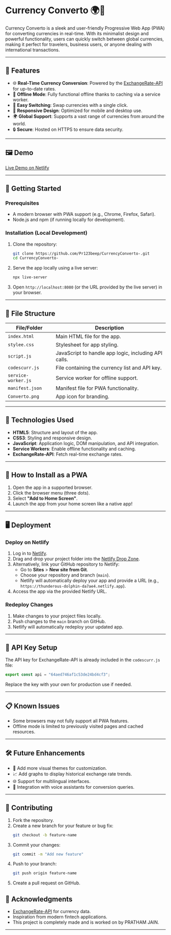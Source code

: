 
# Currency Converto 🌍💱

Currency Converto is a sleek and user-friendly Progressive Web App (PWA) for converting currencies in real-time. With its minimalist design and powerful functionality, users can quickly switch between global currencies, making it perfect for travelers, business users, or anyone dealing with international transactions.

---

## 🌟 Features
- 🌐 **Real-Time Currency Conversion**: Powered by the [ExchangeRate-API](https://www.exchangerate-api.com/) for up-to-date rates.
- 🚀 **Offline Mode**: Fully functional offline thanks to caching via a service worker.
- 🔁 **Easy Switching**: Swap currencies with a single click.
- 📱 **Responsive Design**: Optimized for mobile and desktop use.
- 🌍 **Global Support**: Supports a vast range of currencies from around the world.
- 🔒 **Secure**: Hosted on HTTPS to ensure data security.

---

## 🖼️ Demo
[Live Demo on Netlify](https://thunderous-dolphin-da7ae4.netlify.app)

---

## 🚀 Getting Started

### Prerequisites
- A modern browser with PWA support (e.g., Chrome, Firefox, Safari).
- Node.js and npm (if running locally for development).

### Installation (Local Development)
1. Clone the repository:
   ```bash
   git clone https://github.com/Pr123beep/CurrencyConverto-.git
   cd CurrencyConverto-
   ```
2. Serve the app locally using a live server:
   ```bash
   npx live-server
   ```
3. Open `http://localhost:8080` (or the URL provided by the live server) in your browser.

---

## 🧩 File Structure
| File/Folder         | Description                                                                 |
|---------------------|-----------------------------------------------------------------------------|
| `index.html`        | Main HTML file for the app.                                                |
| `stylee.css`        | Stylesheet for app styling.                                                |
| `script.js`         | JavaScript to handle app logic, including API calls.                       |
| `codescurr.js`      | File containing the currency list and API key.                             |
| `service-worker.js` | Service worker for offline support.                                        |
| `manifest.json`     | Manifest file for PWA functionality.                                       |
| `Converto.png`      | App icon for branding.                                                     |

---

## 🔧 Technologies Used
- **HTML5**: Structure and layout of the app.
- **CSS3**: Styling and responsive design.
- **JavaScript**: Application logic, DOM manipulation, and API integration.
- **Service Workers**: Enable offline functionality and caching.
- **ExchangeRate-API**: Fetch real-time exchange rates.

---

## 📲 How to Install as a PWA
1. Open the app in a supported browser.
2. Click the browser menu (three dots).
3. Select **"Add to Home Screen"**.
4. Launch the app from your home screen like a native app!

---

## 🖥️ Deployment

### Deploy on Netlify
1. Log in to [Netlify](https://www.netlify.com/).
2. Drag and drop your project folder into the [Netlify Drop Zone](https://app.netlify.com/drop).
3. Alternatively, link your GitHub repository to Netlify:
   - Go to **Sites** > **New site from Git**.
   - Choose your repository and branch (`main`).
   - Netlify will automatically deploy your app and provide a URL (e.g., `https://thunderous-dolphin-da7ae4.netlify.app`).
4. Access the app via the provided Netlify URL.

### Redeploy Changes
1. Make changes to your project files locally.
2. Push changes to the `main` branch on GitHub.
3. Netlify will automatically redeploy your updated app.

---

## 🚀 API Key Setup
The API key for ExchangeRate-API is already included in the `codescurr.js` file:
```javascript
export const api = "64aed746af1c53de24bd4cf3";
```
Replace the key with your own for production use if needed.

---

## 📋 Known Issues
- Some browsers may not fully support all PWA features.
- Offline mode is limited to previously visited pages and cached resources.

---

## 🛠️ Future Enhancements
- 🌟 Add more visual themes for customization.
- 📈 Add graphs to display historical exchange rate trends.
- 🌐 Support for multilingual interfaces.
- 💬 Integration with voice assistants for conversion queries.

---

## 🤝 Contributing
1. Fork the repository.
2. Create a new branch for your feature or bug fix:
   ```bash
   git checkout -b feature-name
   ```
3. Commit your changes:
   ```bash
   git commit -m "Add new feature"
   ```
4. Push to your branch:
   ```bash
   git push origin feature-name
   ```
5. Create a pull request on GitHub.


## 🙌 Acknowledgments
- [ExchangeRate-API](https://www.exchangerate-api.com/) for currency data.
- Inspiration from modern fintech applications.
- This project is completely made and is worked on by PRATHAM JAIN.

---

